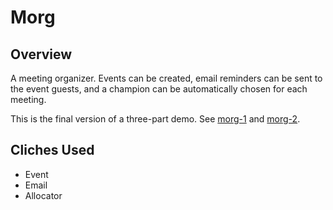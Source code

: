 # Morg

## Overview
A meeting organizer. Events can be created, email reminders can be sent to the event guests, and a champion can be automatically chosen for each meeting.  

This is the final version of a three-part demo. See [morg-1](../morg-1) and [morg-2](../morg-2).

## Cliches Used
- Event
- Email
- Allocator
